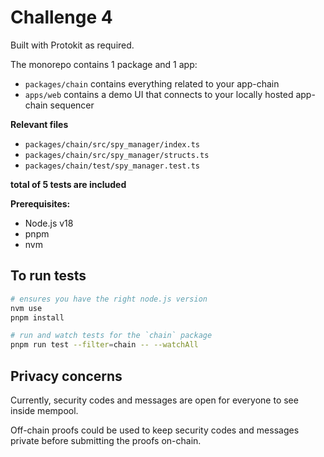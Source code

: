 # Challenge 4

Built with Protokit as required.

The monorepo contains 1 package and 1 app:

- `packages/chain` contains everything related to your app-chain
- `apps/web` contains a demo UI that connects to your locally hosted app-chain sequencer

**Relevant files**

- `packages/chain/src/spy_manager/index.ts`
- `packages/chain/src/spy_manager/structs.ts`
- `packages/chain/test/spy_manager.test.ts`

__total of 5 tests are included__

**Prerequisites:**

- Node.js v18
- pnpm
- nvm

## To run tests

```zsh
# ensures you have the right node.js version
nvm use
pnpm install

# run and watch tests for the `chain` package
pnpm run test --filter=chain -- --watchAll
```

## Privacy concerns

Currently, security codes and messages are open for everyone to see inside mempool.

Off-chain proofs could be used to keep security codes and messages private before submitting the proofs on-chain.
